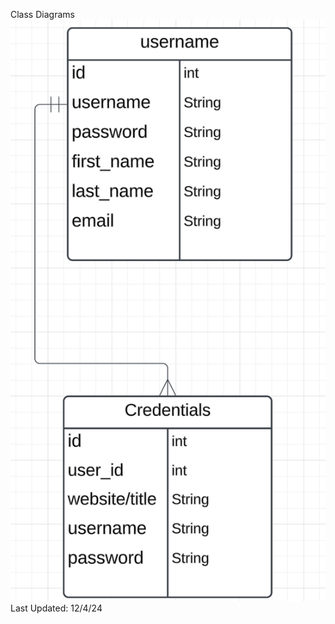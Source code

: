 Class Diagrams
<br />
![UML diagram with user and credential classes](./12-4-class-diagram.png)
<br />
Last Updated: 12/4/24
